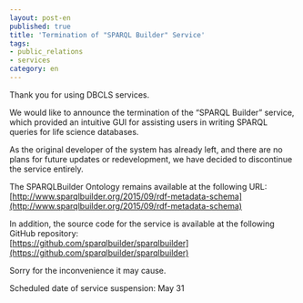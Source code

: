 ```yaml
---
layout: post-en
published: true
title: 'Termination of "SPARQL Builder" Service'
tags:
- public_relations
- services
category: en
---
```

Thank you for using DBCLS services.<br />

We would like to announce the termination of the “SPARQL Builder” service, which provided an intuitive GUI for assisting users in writing SPARQL queries for life science databases.<br />

As the original developer of the system has already left, and there are no plans for future updates or redevelopment, we have decided to discontinue the service entirely.<br />

The SPARQLBuilder Ontology remains available at the following URL:<br />
[http://www.sparqlbuilder.org/2015/09/rdf-metadata-schema](http://www.sparqlbuilder.org/2015/09/rdf-metadata-schema)

In addition, the source code for the service is available at the following GitHub repository:<br />
[https://github.com/sparqlbuilder/sparqlbuilder](https://github.com/sparqlbuilder/sparqlbuilder)

Sorry for the inconvenience it may cause.<br />

Scheduled date of service suspension: May 31<br />
